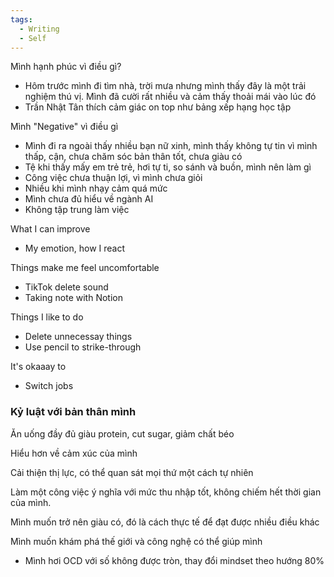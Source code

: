 ```yaml
---
tags:
  - Writing
  - Self
---
```

Mình hạnh phúc vì điều gì?

- Hôm trước mình đi tìm nhà, trời mưa nhưng mình thấy đây là một trải nghiệm thú vị. Mình đã cười rất nhiều và cảm thấy thoải mái vào lúc đó
- Trần Nhật Tân thích cảm giác on top như bảng xếp hạng học tập
    
Mình "Negative" vì điều gì

- Mình đi ra ngoài thấy nhiều bạn nữ xinh, mình thấy không tự tin vì mình thấp, cận, chưa chăm sóc bản thân tốt, chưa giàu có
- Tệ khi thấy mấy em trẻ trẻ, hơi tự ti, so sánh và buồn, mình nên làm gì
- Công việc chưa thuận lợi, vì mình chưa giỏi
- Nhiều khi mình nhạy cảm quá mức
- Mình chưa đủ hiểu về ngành AI
- Không tập trung làm việc

What I can improve

- My emotion, how I react

Things make me feel uncomfortable

- TikTok delete sound
- Taking note with Notion

Things I like to do

- Delete unnecessay things
- Use pencil to strike-through

It's okaaay to

- Switch jobs

### Kỷ luật với bản thân mình

Ăn uống đầy đủ giàu protein, cut sugar, giảm chất béo

Hiểu hơn về cảm xúc của mình

Cải thiện thị lực, có thể quan sát mọi thứ một cách tự nhiên

Làm một công việc ý nghĩa với mức thu nhập tốt, không chiếm hết thời gian của mình.

Mình muốn trở nên giàu có, đó là cách thực tế để đạt được nhiều điều khác

Mình muốn khám phá thế giới và công nghệ có thể giúp mình

- Mình hơi OCD với số không được tròn, thay đổi mindset theo hướng 80%